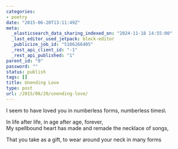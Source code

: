 ```yaml
---
categories:
- poetry
date: "2015-06-20T13:11:49Z"
meta:
  _elasticsearch_data_sharing_indexed_on: "2024-11-18 14:55:00"
  _last_editor_used_jetpack: block-editor
  _publicize_job_id: "5186266405"
  _rest_api_client_id: "-1"
  _rest_api_published: "1"
parent_id: "0"
password: ""
status: publish
tags: []
title: Unending Love
type: post
url: /2015/06/20/unending-love/
---
```


I seem to have loved you in numberless forms, numberless times\

In life after life, in age after age, forever,\
My spellbound heart has made and remade the necklace of songs,

That you take as a gift, to wear around your neck in many forms
